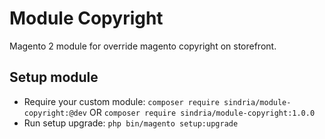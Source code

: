 # Module Copyright

Magento 2 module for override magento copyright on storefront.

## Setup module

- Require your custom module: `composer require sindria/module-copyright:@dev` OR `composer require sindria/module-copyright:1.0.0`
- Run setup upgrade: `php bin/magento setup:upgrade`
